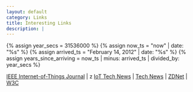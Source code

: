 ```yaml
---
layout: default
category: Links
title: Interesting Links
description: |
---
```


{% assign year_secs = 31536000 %}
{% assign now_ts = "now" | date: "%s" %}
{% assign arrived_ts = "February 14, 2012" | date: "%s" %}
{% assign years_since_arriving = now_ts | minus: arrived_ts | divided_by: year_secs %}

[IEEE Internet-of-Things Journal](https://ieee-iotj.org) \| z [IoT Tech News](https://www.iottechnews.com/) | [Tech News](https://arstechnica.com/) | [ZDNet](http://www.zdnet.com/) | [W3C](http://www.w3c.org/)
